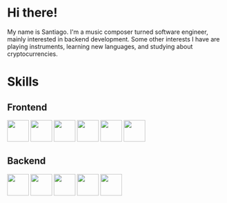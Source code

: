 # Hi there!

My name is Santiago. I'm a music composer turned software engineer, mainly interested in backend development. Some other interests I have are playing instruments, learning new languages, and studying about cryptocurrencies.

# Skills

## Frontend
<p align="">
<img height="50px" src="https://cdn.icon-icons.com/icons2/2415/PNG/512/html_original_wordmark_logo_icon_146478.png" >
<img height="50px" src="https://cdn.icon-icons.com/icons2/2415/PNG/512/css_original_wordmark_logo_icon_146576.png">
<img height="50px" src="https://upload.wikimedia.org/wikipedia/commons/thumb/b/b2/Bootstrap_logo.svg/1200px-Bootstrap_logo.svg.png">
<img height="50px" src="https://upload.wikimedia.org/wikipedia/commons/thumb/4/47/React.svg/1200px-React.svg.png">
<img height="50px" src="https://raw.githubusercontent.com/kristerkari/react-native-svg-transformer/master/images/react-native-logo.png">
<img height="50px" src="https://upload.wikimedia.org/wikipedia/commons/thumb/4/4c/Typescript_logo_2020.svg/1200px-Typescript_logo_2020.svg.png">
</br>

## Backend
<p align="">
<img height="50px" src="https://cdn.icon-icons.com/icons2/2415/PNG/512/nodejs_original_wordmark_logo_icon_146412.png">
<img height="50px" src="https://cdn.freebiesupply.com/logos/large/2x/mysql-5-logo-png-transparent.png">
<img height="50px" src="https://cdn.icon-icons.com/icons2/2415/PNG/512/postgresql_original_wordmark_logo_icon_146392.png">
<img height="50px" height="50%" src="https://cdn.icon-icons.com/icons2/2415/PNG/512/npm_original_wordmark_logo_icon_146402.png">
<img height="50px" height="50%" src="https://upload.wikimedia.org/wikipedia/commons/6/64/Expressjs.png">
